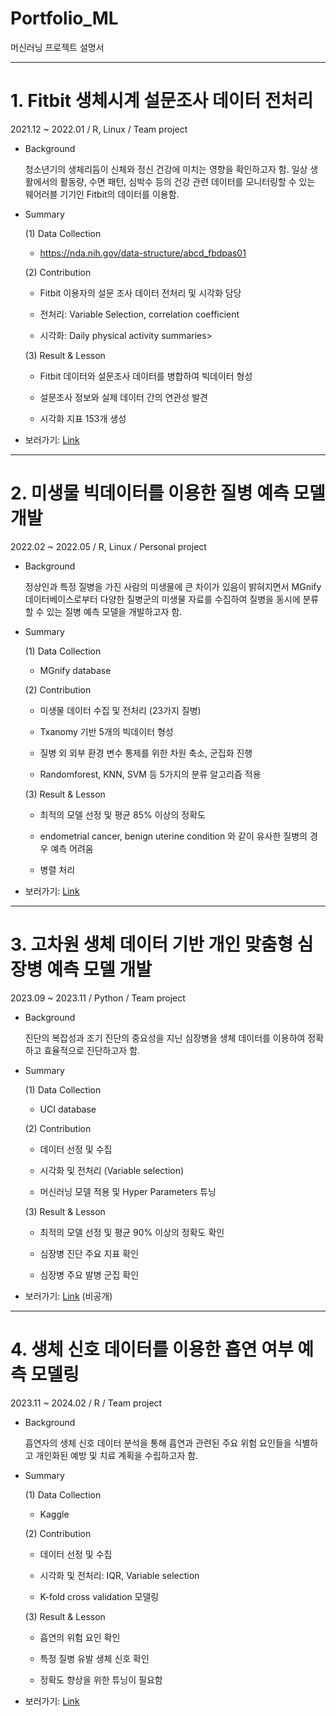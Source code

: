 # Portfolio_ML

머신러닝 프로젝트 설명서

***

 # 1. Fitbit 생체시계 설문조사 데이터 전처리 
  2021.12 ~ 2022.01 / R, Linux / Team project

- Background 
  <p> 청소년기의 생체리듬이 신체와 정신 건강에 미치는 영향을 확인하고자 함. 일상 생활에서의 활동량, 수면 패턴, 심박수 등의 건강 관련 데이터를 모니터링할 수 있는 웨어러블 기기인 Fitbit의 데이터를 이용함. </p>

- Summary
 
	(1) Data Collection
    - https://nda.nih.gov/data-structure/abcd_fbdpas01
  
	(2) Contribution
    - Fitbit 이용자의 설문 조사 데이터 전처리 및 시각화 담당

    - 전처리: Variable Selection, correlation coefficient
 
    - 시각화: Daily physical activity summaries>
    
  (3) Result & Lesson
    - Fitbit 데이터와 설문조사 데이터를 병합하여 빅데이터 형성
    
    - 설문조사 정보와 실제 데이터 간의 연관성 발견
    
    - 시각화 지표 153개 생성
  
- 보러가기: [Link](https://github.com/HappyJieun/ABCD)

 ***
 
 # 2. 미생물 빅데이터를 이용한 질병 예측 모델 개발 
  2022.02 ~ 2022.05 / R, Linux / Personal project

- Background 
  <p> 정상인과 특정 질병을 가진 사람의 미생물에 큰 차이가 있음이 밝혀지면서 MGnify 데이터베이스로부터 다양한 질병군의 미생물 자료를 수집하여 질병을 동시에 분류할 수 있는 질병 예측 모델을 개발하고자 함. </p>

- Summary
 
	(1) Data Collection
    - MGnify database 
  
	(2) Contribution
    - 미생물 데이터 수집 및 전처리 (23가지 질병)
      
    - Txanomy 기반 5개의 빅데이터 형성
      
    - 질병 외 외부 환경 변수 통제를 위한 차원 축소, 군집화 진행
      
    - Randomforest, KNN, SVM 등 5가지의 분류 알고리즘 적용
    
  (3) Result & Lesson
    - 최적의 모델 선정 및 평균 85% 이상의 정확도
      
    - endometrial cancer, benign uterine condition 와 같이 유사한 질병의 경우 예측 어려움
 
    - 병렬 처리
  
  
- 보러가기: [Link](https://github.com/HappyJieun/Microbiome)

 ***
 
 # 3. 고차원 생체 데이터 기반 개인 맞춤형 심장병 예측 모델 개발
  2023.09 ~ 2023.11 / Python / Team project

- Background 
  <p> 진단의 복잡성과 조기 진단의 중요성을 지닌 심장병을 생체 데이터를 이용하여 정확하고 효율적으로 진단하고자 함. </p>

- Summary
 
	(1) Data Collection
    - UCI database 
  
	(2) Contribution
    - 데이터 선정 및 수집
    
    - 시각화 및 전처리 (Variable selection)
      
    - 머신러닝 모델 적용 및 Hyper Parameters 튜닝
    
  (3) Result & Lesson
    - 최적의 모델 선정 및 평균 90% 이상의 정확도 확인
    
    - 심장병 진단 주요 지표 확인
    
    - 심장병 주요 발병 군집 확인
  
  
- 보러가기: [Link](https://github.com/HappyJieun/HeartBeat) (비공개)

 ***
 
 # 4. 생체 신호 데이터를 이용한 흡연 여부 예측 모델링
  2023.11 ~ 2024.02 / R / Team project

- Background 
  <p> 흡연자의 생체 신호 데이터 분석을 통해 흡연과 관련된 주요 위험 요인들을 식별하고 개인화된 예방 및 치료 계획을 수립하고자 함. </p>

- Summary
 
	(1) Data Collection
    - Kaggle
  
	(2) Contribution
    - 데이터 선정 및 수집
    
    - 시각화 및 전처리: IQR,  Variable selection
    
    -  K-fold cross validation 모델링
    
  (3) Result & Lesson
    - 흡연의 위험 요인 확인
    
    - 특정 질병 유발 생체 신호 확인
      
    - 정확도 향상을 위한 튜닝이 필요함
  
  
- 보러가기: [Link](https://github.com/HappyJieun/Smoking)
